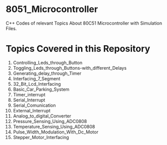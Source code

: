 # 8051_Microcontroller
C++ Codes of relevant Topics About 80C51 Microcontroller with Simulation Files.
# Topics Covered in this Repository
1. Controlling_Leds_through_Button
2. Toggling_Leds_through_Buttons-with_different_Delays
3. Generating_delay_through_Timer
4. Interfacing_7_Segment
5. 32_Bit_Lcd_Interfacing
6. Basic_Car_Parking_System
7. Timer_interrupt
8. Serial_Interrupt
9. Serial_Comunication
10. External_Interrupt
11. Analog_to_digital_Converter
12. Pressure_Sensing_Using_ADC0808
13. Temperature_Sensing_Using_ADC0808
14. Pulse_Width_Modulation_With_Dc_Motor
15. Stepper_Motor_Interfacing
